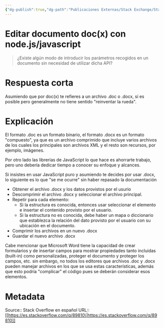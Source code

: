 ```yaml
---
{"dg-publish":true,"dg-path":"Publicaciones Externas/Stack Exchange/Stack Overflow en español/es.stackoverflow.com-89810.md","permalink":"/publicaciones-externas/stack-exchange/stack-overflow-en-espanol/es-stackoverflow-com-89810/","title":"Editar documento doc(x) con node.js/javascript","hide":true,"noteIcon":"\"0\"","created":"2024-04-03T12:49:10.679-06:00","updated":"2024-04-05T16:43:52.329-06:00"}
---
```


# Editar documento doc(x) con node.js/javascript

> ¿Existe algún modo de introducir los parámetros recogidos en un documento sin necesidad de utilizar dicha API?

# Respuesta corta
Asumiendo que por doc(x) te refieres a un archivo .doc o .docx, sí es posible pero generalmente no tiene sentido "reinventar la rueda".

# Explicación

El formato .doc es un formato binario, el formato .docx es un formato "compuesto", ya que es un archivo comprimido que incluye varios archivos de los cuales los principales son archivos XML y el resto son recursos, por ejemplo, imágenes.

Por otro lado las librerías de JavaScript lo que hace es ahorrarte trabajo, pero uno debería dedicar tiempo a conocer su enfoque y alcances.

Si insistes en usar JavaScript puro y asumiendo te decides por usar .docx, lo siguiente es lo que "se me ocurre" sin haber repasado la documentación

- Obtener el archivo .docx y los datos provistos por el usurio
- Descomprimir el archivo .docx y seleccionar el archivo principal.
- Repetir para cada elemento:
   - Si la estructura es conocida, entonces usar seleccionar el elemento e insertar el contenido provisto por el usuario. 
   - Si la estructura no es conocida, debe haber un mapa o diccionario que establezca la relación del dato provisto por el usuario con su ubicación en el documento.
- Comprimir los archivos en un nuevo .docx
- Guardar el nuevo archivo .docx

Cabe mencionar que Microsoft Word tiene la capacidad de crear formularios y de insertar campos para mostrar propiedades tanto incluidas (built-in) como personalizadas, proteger el documento y proteger los campos, etc. sin embargo, no todos los editores que archivos .doc y .docx pueden manejar archivos en los que se usa estas características, además que esto podría "complicar" el código pues se deberán considerar esos elementos.

# Metadata
Source:: Stack Overflow en español
URL:: [[https://es.stackoverflow.com/q/89810\|https://es.stackoverflow.com/q/89810]]

